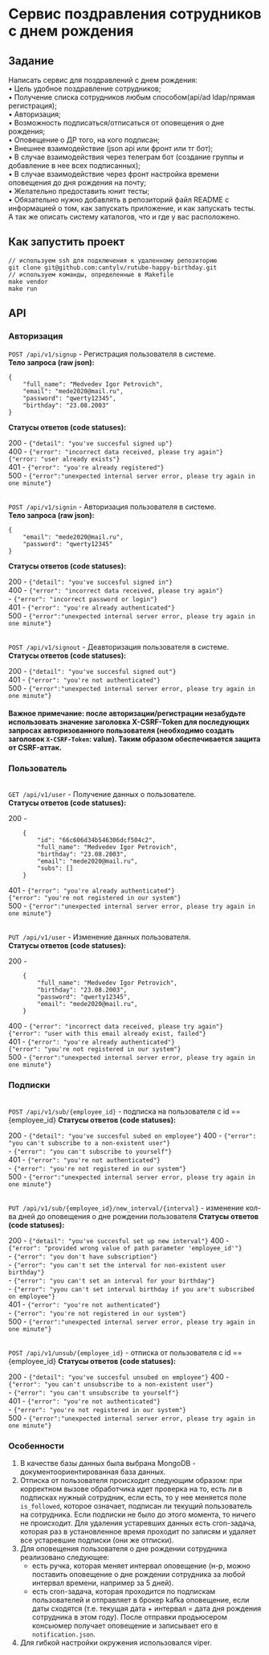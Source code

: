 # Сервис поздравления сотрудников с днем рождения

## Задание
Написать сервис для поздравлений с днем рождения:  
• Цель удобное поздравление сотрудников; <br>
• Получение списка сотрудников любым способом(api/ad ldap/прямая регистрация); <br>
• Авторизация; <br>
• Возможность подписаться/отписаться от оповещения о дне рождения; <br>
• Оповещение о ДР того, на кого подписан; <br>
• Внешнее взаимодействие (json арi или фронт или тг бот); <br>
• В случае взаимодействия через телеграм бот (создание группы и добавление в нее всех подписанных); <br>
• В случае взаимодействие через фронт настройка времени оповещения до дня рождения на почту; <br>
• Желательно предоставить юнит тесты; <br>
• Обязательно нужно добавлять в репозиторий файл README с информацией о том, как запускать приложение, и как запускать тесты. А так же описать систему каталогов, что и где у вас расположено. <br>

## Как запустить проект
```
// используем ssh для подключения к удаленному репозиторию
git clone git@github.com:cantylv/rutube-happy-birthday.git
// используем команды, определенные в Makefile
make vendor
make run
```

## API
### Авторизация

`POST /api/v1/signup` - Регистрация пользователя в системе. <br>
<b>Тело запроса (raw json):</b>
```
{
	"full_name": "Medvedev Igor Petrovich",
    "email": "mede2020@mail.ru",
    "password": "qwerty12345",
    "birthday": "23.08.2003"
}
```
<b>Статусы ответов (code statuses): </b>

200 - `{"detail": "you've succesful signed up"}` <br>
400 - `{"error": "incorrect data received, please try again"}` <br>
`{"error: "user already exists"}` <br>
401 - `{"error": "you're already registered"}` <br>
500 - `{"error":"unexpected internal server error, please try again in one minute"}` <br>


<br>`POST /api/v1/signin` - Авторизация пользователя в системе.<br>
<b>Тело запроса (raw json):</b>
```
{
    "email": "mede2020@mail.ru",
    "password": "qwerty12345"
}
```
<b>Статусы ответов (code statuses): </b> <br>

200 - `{"detail": "you've succesful signed in"}` <br>
400 - `{"error": "incorrect data received, please try again"}` <br>
    - `{"error": "incorrect password or login"}` <br>
401 - `{"error": "you're already authenticated"}` <br>
500 - `{"error":"unexpected internal server error, please try again in one minute"}` <br>   

<br> `POST /api/v1/signout` - Деавторизация пользователя в системе. <br>
<b>Статусы ответов (code statuses): </b> <br>

200 - `{"detail": "you've succesful signed out"}` <br>
401 - `{"error": "you're not authenticated"}` <br>
500 - `{"error":"unexpected internal server error, please try again in one minute"}` <br>


#### Важное примечание: после авторизации/регистрации незабудьте использовать значение заголовка X-CSRF-Token для последующих запросах авторизованного пользователя (необходимо создать заголовок `X-CSRF-Token`: value). Таким образом обеспечивается защита от CSRF-аттак.

### Пользователь

<br> `GET /api/v1/user` - Получение данных о пользователе. <br>
<b>Статусы ответов (code statuses): </b> <br>

200 - 
```
    {
        "id": "66c606d34b546306dcf504c2",
        "full_name": "Medvedev Igor Petrovich",
        "birthday": "23.08.2003",
        "email": "mede2020@mail.ru",
        "subs": []
    }
```
401 - `{"error": "you're already authenticated"}` <br>
`{"error": "you're not registered in our system"}` <br>
500 - `{"error":"unexpected internal server error, please try again in one minute"}` <br>   


<br> `PUT /api/v1/user` - Изменение данных пользователя. <br>
<b>Статусы ответов (code statuses): </b> <br>

200 - 
```
    {
        "full_name": "Medvedev Igor Petrovich",
        "birthday": "23.08.2003",
        "password": "qwerty12345",
        "email": "mede2020@mail.ru",
    }
```
400 - `{"error": "incorrect data received, please try again"}` <br>
`{"error": "user with this email already exist, failed"}` <br>
401 - `{"error": "you're already authenticated"}` <br>
`{"error": "you're not registered in our system"}` <br>
500 - `{"error":"unexpected internal server error, please try again in one minute"}` <br>   


### Подписки

<br>`POST /api/v1/sub/{employee_id}` - подписка на пользователя с id == {employee_id}
<b>Статусы ответов (code statuses): </b> <br>

200 - `{"detail": "you've succesful subed on employee"}`
400 - `{"error": "you can't subscribe to a non-existent user"}` <br>
    - `{"error": "you can't subscribe to yourself"}` <br>
401 - `{"error": "you're not authenticated"}` <br>
    - `{"error": "you're not registered in our system"}` <br>
500 - `{"error":"unexpected internal server error, please try again in one minute"}` <br>  

<br>`PUT /api/v1/sub/{employee_id}/new_interval/{interval}` - изменение кол-ва дней до оповещения о дне рождении пользователя
<b>Статусы ответов (code statuses): </b> <br>

200 - `{"detail": "you've succesful set up new interval"}`
400 - `{"error": "provided wrong value of path parameter 'employee_id'"}` <br>
    - `{"error": "you don't have subscription"}` <br>
    - `{"error": "you can't set the interval for non-existent user birthday"}` <br>
    - `{"error": "you can't set an interval for your birthday"}` <br>
    - `{"error": "yyou can't set interval birthday if you are't subscribed on employee"}` <br>
401 - `{"error": "you're not authenticated"}` <br>
    - `{"error": "you're not registered in our system"}` <br>
500 - `{"error":"unexpected internal server error, please try again in one minute"}` <br>  


<br>`POST /api/v1/unsub/{employee_id}` - отписка от пользователя с id == {employee_id}
<b>Статусы ответов (code statuses): </b> <br>

200 - `{"detail": "you've succesful unsubed on employee"}`
400 - `{"error": "you can't unsubscribe to a non-existent user"}` <br>
    - `{"error": "you can't unsubscribe to yourself"}` <br>
401 - `{"error": "you're not authenticated"}` <br>
    - `{"error": "you're not registered in our system"}` <br>
500 - `{"error":"unexpected internal server error, please try again in one minute"}` <br>  


### Особенности
1) В качестве базы данных была выбрана MongoDB - документоориентированная база данных. <br>
2) Отписка от пользователя происходит следующим образом: при корректном вызове обработчика идет проверка на то, есть ли в подписках нужный сотрудник, если есть, то у нее меняется поле `is_followed`, которое означает, подписан ли текущий пользователь на сотрудника. 
Если подписки не было до этого момента, то ничего не происходит. Для удаления устаревших данных есть cron-задача, которая раз в установленное время проходит по записям и удаляет все устаревшие подписки (они же отписки). <br>
3) Для оповещения пользователя о дне рождении сотрудника реализовано следующее:<br>
    - есть ручка, которая меняет интервал оповещение (н-р, можно поставить оповещение о дне рождении сотрудника за любой интервал времени, например за 5 дней).
    - есть cron-задача, которая проходится по подпискам пользователей и отправляет в брокер kafka оповещение, если даты сходятся (т.е. текущая дата + интервал = дата дня рождения сотрудника в этом году). После отправки продьюсером консьюмер получает оповещение и записывает его в `notification.json`. <br>
4) Для гибкой настройки окружения использовался viper. <br>

